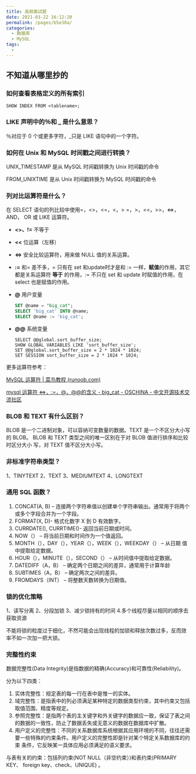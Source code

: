 ```yaml
---
title: 高频面试题
date: 2021-03-22 16:12:20
permalink: /pages/b5e30a/
categories:
  - 数据库
  - MySQL
tags:
  - 
---
```

## 不知道从哪里抄的

### 如何查看表格定义的所有索引

`SHOW INDEX FROM <tablename>;`

### LIKE 声明中的％和 _ 是什么意思？

％对应于 0 个或更多字符，_只是 LIKE 语句中的一个字符。 

### 如何在 Unix 和 MySQL 时间戳之间进行转换？

UNIX_TIMESTAMP 是从 MySQL 时间戳转换为 Unix 时间戳的命令 

FROM_UNIXTIME 是从 Unix 时间戳转换为 MySQL 时间戳的命令

### 列对比运算符是什么？

在 SELECT 语句的列比较中使用=，<>，<=，<，> =，>，<<，>>，<=>，AND， OR 或 LIKE 运算符。

- **<>、!=** 不等于

- **<<**  位运算（左移）

- **<=>** 安全比较运算符，用来做 NULL 值的关系运算。

- **:=**   和= 差不多，= 只有在 set 和update时才是和 := 一样，**赋值**的作用，其它都是关系运算符 **等于** 的作用，:= 不只在 set 和 update 时赋值的作用，在 select 也是赋值的作用。

- **@** 用户变量

  ```sql
  SET @name = "big_cat";
  SELECT 'big_cat' INTO @name;
  SELECT @name := 'big_cat';
  ```

- **@@** 系统变量

  ```
  SELECT @@global.sort_buffer_size;
  SHOW GLOBAL VARIABLES LIKE 'sort_buffer_size';
  SET @@global.sort_buffer_size = 2 * 1024 * 1024;
  SET SESSION sort_buffer_size = 2 * 1024 * 1024;
  ```

更多运算符参考：

[MySQL 运算符 | 菜鸟教程 (runoob.com)](https://www.runoob.com/mysql/mysql-operator.html)

[mysql 运算符 <=>，:=，@，@@的含义 - big_cat - OSCHINA - 中文开源技术交流社区](https://my.oschina.net/sallency/blog/1812158)

### BLOB 和 TEXT 有什么区别？

 BLOB 是一个二进制对象，可以容纳可变数量的数据。TEXT 是一个不区分大小写 的 BLOB。 BLOB 和 TEXT 类型之间的唯一区别在于对 BLOB 值进行排序和比较时区分大小 写，对 TEXT 值不区分大小写。

### 非标准字符串类型？

1、TINYTEXT 2、TEXT 3、MEDIUMTEXT 4、LONGTEXT

### 通用 SQL 函数？

1. CONCAT(A, B) – 连接两个字符串值以创建单个字符串输出。通常用于将两个 或多个字段合并为一个字段。
2. FORMAT(X, D)- 格式化数字 X 到 D 有效数字。
3. CURRDATE(), CURRTIME()- 返回当前日期或时间。
4. NOW（） – 将当前日期和时间作为一个值返回。
5. MONTH（），DAY（），YEAR（），WEEK（），WEEKDAY（） – 从日期 值中提取给定数据。
6. HOUR（），MINUTE（），SECOND（） – 从时间值中提取给定数据。
7. DATEDIFF（A，B） – 确定两个日期之间的差异，通常用于计算年龄
8. SUBTIMES（A，B） – 确定两次之间的差异。
9. FROMDAYS（INT） – 将整数天数转换为日期值。

### 锁的优化策略

1、读写分离 2、分段加锁 3、减少锁持有的时间 4.多个线程尽量以相同的顺序去获取资源 

不能将锁的粒度过于细化，不然可能会出现线程的加锁和释放次数过多，反而效 率不如一次加一把大锁。

### 完整性约束

数据完整性(Data Integrity)是指数据的精确(Accuracy)和可靠性(Reliability)。 

分为以下四类：

1.  实体完整性：规定表的每一行在表中是惟一的实体。 
2. 域完整性：是指表中的列必须满足某种特定的数据类型约束，其中约束又包括 取值范围、精度等规定。 
3. 参照完整性：是指两个表的主关键字和外关键字的数据应一致，保证了表之间 的数据的一致性，防止了数据丢失或无意义的数据在数据库中扩散。
4. 用户定义的完整性：不同的关系数据库系统根据其应用环境的不同，往往还需 要一些特殊的约束条件。用户定义的完整性即是针对某个特定关系数据库的约束 条件，它反映某一具体应用必须满足的语义要求。 

与表有关的约束：包括列约束(NOT NULL（非空约束）)和表约束(PRIMARY KEY、 foreign key、check、UNIQUE) 。







